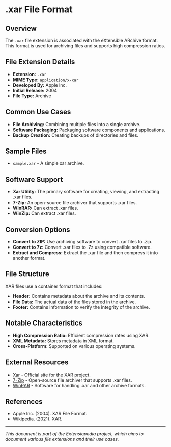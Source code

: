 # .xar File Format

## Overview

The `.xar` file extension is associated with the eXtensible ARchive format. This format is used for archiving files and supports high compression ratios.

## File Extension Details

- **Extension:** `.xar`
- **MIME Type:** `application/x-xar`
- **Developed By:** Apple Inc.
- **Initial Release:** 2004
- **File Type:** Archive

## Common Use Cases

- **File Archiving:** Combining multiple files into a single archive.
- **Software Packaging:** Packaging software components and applications.
- **Backup Creation:** Creating backups of directories and files.

## Sample Files

- `sample.xar` - A simple xar archive.

## Software Support

- **Xar Utility:** The primary software for creating, viewing, and extracting .xar files.
- **7-Zip:** An open-source file archiver that supports .xar files.
- **WinRAR:** Can extract .xar files.
- **WinZip:** Can extract .xar files.

## Conversion Options

- **Convert to ZIP:** Use archiving software to convert .xar files to .zip.
- **Convert to 7z:** Convert .xar files to .7z using compatible software.
- **Extract and Compress:** Extract the .xar file and then compress it into another format.

## File Structure

XAR files use a container format that includes:
- **Header:** Contains metadata about the archive and its contents.
- **File Data:** The actual data of the files stored in the archive.
- **Footer:** Contains information to verify the integrity of the archive.

## Notable Characteristics

- **High Compression Ratio:** Efficient compression rates using XAR.
- **XML Metadata:** Stores metadata in XML format.
- **Cross-Platform:** Supported on various operating systems.

## External Resources

- [Xar](https://code.google.com/archive/p/xar/) - Official site for the XAR project.
- [7-Zip](https://www.7-zip.org/) - Open-source file archiver that supports .xar files.
- [WinRAR](https://www.rarlab.com/) - Software for handling .xar and other archive formats.

## References

- Apple Inc. (2004). XAR File Format.
- Wikipedia. (2021). XAR.

---

*This document is part of the Extensiopedia project, which aims to document various file extensions and their use cases.*
